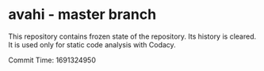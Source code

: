# avahi - master branch

This repository contains frozen state of the repository.
Its history is cleared. It is used only for static code
analysis with Codacy.

Commit Time: 1691324950